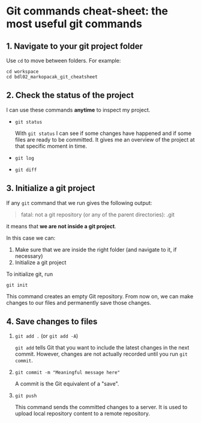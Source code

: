 # Git commands cheat-sheet: the most useful git commands

## 1. Navigate to your git project folder

Use `cd` to move between folders. For example:

```
cd workspace
cd bdl02_markopacak_git_cheatsheet
```

## 2. Check the status of the project

I can use these commands **anytime** to inspect my project.

- `git status`

    With `git status` I can see if some changes have happened and if some files are ready to be committed. 
    It gives me an overview of the project at that specific moment in time.
- `git log`
- `git diff`

## 3. Initialize a git project 

If any `git` command that we run gives the following output:

> fatal: not a git repository (or any of the parent directories): .git

it means that **we are not inside a git project**.

In this case we can:

1. Make sure that we are inside the right folder (and navigate to it, if necessary)
2. Initialize a git project

To initialize git, run 

```
git init
``` 

This command creates an empty Git repository. From now on, we can make changes to our files and permanently save those changes.

## 4. Save changes to files

1. `git add .` (or `git add -A`)

    `git add` tells Git that you want to include the latest changes in the next commit. However, changes are not actually recorded until you run `git commit`.

2. `git commit -m "Meaningful message here"`

    A commit is the Git equivalent of a "save". 

3. `git push`

    This command sends the committed changes to a server. It is used to upload local repository content to a remote repository. 